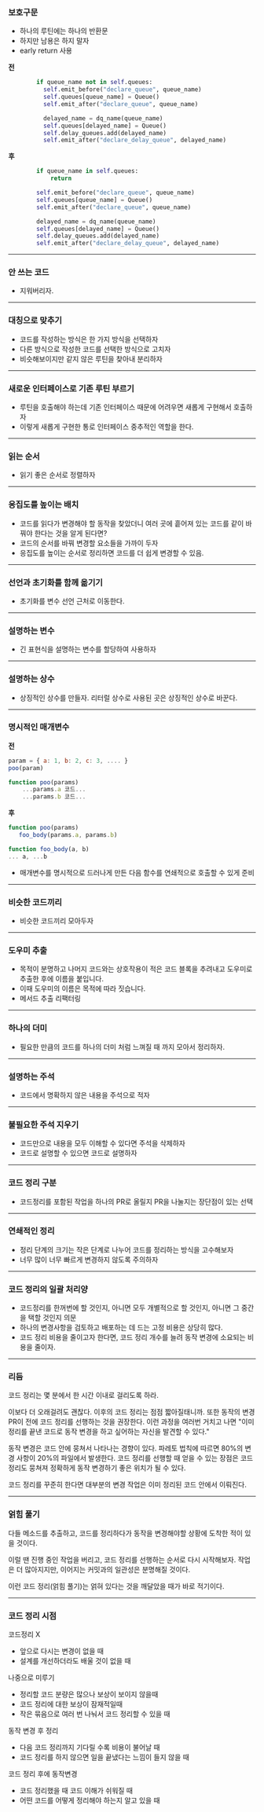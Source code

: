 ### 보호구문
- 하나의 루틴에는 하나의 반환문
- 하지만 남용은 하지 말자
- early return 사용

**전**
  ```py
          if queue_name not in self.queues:
            self.emit_before("declare_queue", queue_name)
            self.queues[queue_name] = Queue()
            self.emit_after("declare_queue", queue_name)

            delayed_name = dq_name(queue_name)
            self.queues[delayed_name] = Queue()
            self.delay_queues.add(delayed_name)
            self.emit_after("declare_delay_queue", delayed_name)
  ```
**후**
```py
        if queue_name in self.queues:
            return

        self.emit_before("declare_queue", queue_name)
        self.queues[queue_name] = Queue()
        self.emit_after("declare_queue", queue_name)

        delayed_name = dq_name(queue_name)
        self.queues[delayed_name] = Queue()
        self.delay_queues.add(delayed_name)
        self.emit_after("declare_delay_queue", delayed_name)
```

---
### 안 쓰는 코드
- 지워버리자.

---
### 대칭으로 맞추기
- 코드를 작성하는 방식은 한 가지 방식을 선택하자
- 다른 방식으로 작성한 코드를 선택한 방식으로 고치자
- 비슷해보이지만 같지 않은 루틴을 찾아내 분리하자

---
### 새로운 인터페이스로 기존 루틴 부르기
- 루틴을 호출해야 하는데 기존 인터페이스 때문에 어려우면 새롭게 구현해서 호출하자
- 이렇게 새롭게 구현한 통로 인터페이스 중추적인 역할을 한다.

---
### 읽는 순서
- 읽기 좋은 순서로 정렬하자
---
### 응집도를 높이는 배치
- 코드를 읽다가 변경해야 할 동작을 찾았더니 여러 곳에 흩어져 있는 코드를 같이 바꿔야 한다는 것을 알게 된다면?
- 코드의 순서를 바꿔 변경할 요소들을 가까이 두자
- 응집도를 높이는 순서로 정리하면 코드를 더 쉽게 변경할 수 있음.
---
### 선언과 초기화를 함께 옮기기
- 초기화를 변수 선언 근처로 이동한다.
---
### 설명하는 변수
- 긴 표현식을 설명하는 변수를 할당하여 사용하자
---
### 설명하는 상수
- 상징적인 상수를 만들자. 리터럴 상수로 사용된 곳은 상징적인 상수로 바꾼다.
---
### 명시적인 매개변수

**전**
```javascript
param = { a: 1, b: 2, c: 3, .... }
poo(param)

function poo(params)
	...params.a 코드... 
    ...params.b 코드...
```

**후**
```javascript
function poo(params)
   foo_body(params.a, params.b)

function foo_body(a, b)
... a, ...b
```

- 매개변수를 명시적으로 드러나게 만든 다음 함수를 연쇄적으로 호출할 수 있게 준비
---
### 비슷한 코드끼리
- 비슷한 코드끼리 모아두자
---
### 도우미 추출
- 목적이 분명하고 나머지 코드와는 상호작용이 적은 코드 블록을 추려내고 도우미로 추출한 후에 이름을 붙입니다.
- 이때 도우미의 이름은 목적에 따라 짓습니다.
- 메서드 추출 리팩터링
---
### 하나의 더미
- 필요한 만큼의 코드를 하나의 더미 처럼 느껴질 때 까지 모아서 정리하자.
---
### 설명하는 주석
- 코드에서 명확하지 않은 내용을 주석으로 적자
---
### 불필요한 주석 지우기
- 코드만으로 내용을 모두 이해할 수 있다면 주석을 삭제하자
- 코드로 설명할 수 있으면 코드로 설명하자
---
### 코드 정리 구분
- 코드정리를 포함된 작업을 하나의 PR로 올릴지 PR을 나눌지는 장단점이 있는 선택
---
### 연쇄적인 정리
- 정리 단계의 크기는 작은 단계로 나누어 코드를 정리하는 방식을 고수해보자
- 너무 많이 너무 빠르게 변경하지 않도록 주의하자
---
### 코드 정리의 일괄 처리양
- 코드정리를 한꺼번에 할 것인지, 아니면 모두 개별적으로 할 것인지, 아니면 그 중간을 택할 것인지 의문
- 하나의 변경사항을 검토하고 배포하는 데 드는 고정 비용은 상당히 많다.
- 코드 정리 비용을 줄이고자 한다면, 코드 정리 개수를 늘려 동작 변경에 소요되는 비용을 줄이자.

---
### 리듬
코드 정리는 몇 분에서 한 시간 이내로 걸리도록 하라.

이보다 더 오래걸려도 괜찮다. 이후의 코드 정리는 점점 짧아질태니까. 또한 동작의 변경 PR이 전에 코드 정리를 선행하는 것을 권장한다. 이런 과정을 여러번 거치고 나면 "이미 정리를 끝낸 코드로 동작 변경을 하고 싶어하는 자신을 발견할 수 있다."

동작 변경은 코드 안에 뭉쳐서 나타나는 경향이 있다. 파레토 법칙에 따르면 80%의 변경 사항이 20%의 파일에서 발생한다. 코드 정리를 선행할 때 얻을 수 있는 장점은 코드 정리도 뭉쳐져 정확하게 동작 변경하기 좋은 위치가 될 수 있다.

코드 정리를 꾸준히 한다면 대부분의 변경 작업은 이미 정리된 코드 안에서 이뤄진다.

---
### 얽힘 풀기
다들 메소드를 추출하고, 코드를 정리하다가 동작을 변경해야할 상황에 도착한 적이 있을 것이다.

이럴 땐 진행 중인 작업을 버리고, 코드 정리를 선행하는 순서로 다시 시작해보자. 작업은 더 많아지지만, 이어지는 커밋과의 일관성은 분명해질 것이다.

이런 코드 정리(얽힘 풀기)는 얽혀 있다는 것을 깨달았을 때가 바로 적기이다.

---
### 코드 정리 시점
코드정리 X
- 앞으로 다시는 변경이 없을 때
- 설계를 개선하더라도 배울 것이 없을 때

나중으로 미루기
- 정리할 코드 분량은 많으나 보상이 보이지 않을때
- 코드 정리에 대한 보상이 잠재적일때
- 작은 묶음으로 여러 번 나눠서 코드 정리할 수 있을 때

동작 변경 후 정리
- 다음 코드 정리까지 기다릴 수록 비용이 불어날 때
- 코드 정리를 하지 않으면 일을 끝냈다는 느낌이 들지 않을 때

코드 정리 후에 동작변경
- 코드 정리했을 때 코드 이해가 쉬워질 때
- 어떤 코드를 어떻게 정리해야 하는지 알고 있을 때

